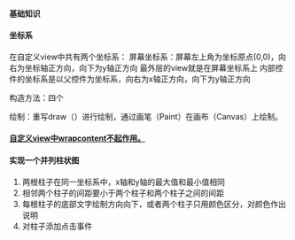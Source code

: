 #### 基础知识
#### 坐标系

在自定义view中共有两个坐标系：
屏幕坐标系：屏幕左上角为坐标原点(0,0)，向右为坐标轴正方向，向下为y轴正方向
最外层的view就是在屏幕坐标系上
内部控件的坐标系是以父控件为坐标系，向右为x轴正方向，向下为y轴正方向

构造方法：四个

绘制：重写draw（）进行绘制，通过画笔（Paint）在画布（Canvas）上绘制。

#### [自定义view中wrapcontent不起作用。](https://blog.csdn.net/carson_ho/article/details/62037760)

#### 实现一个并列柱状图

1. 两根柱子在同一坐标系中，x轴和y轴的最大值和最小值相同
2. 相邻两个柱子的间距要小于两个柱子和两个柱子之间的间距
3. 每根柱子的底部文字绘制方向向下，或者两个柱子只用颜色区分，对颜色作出说明
4. 对柱子添加点击事件